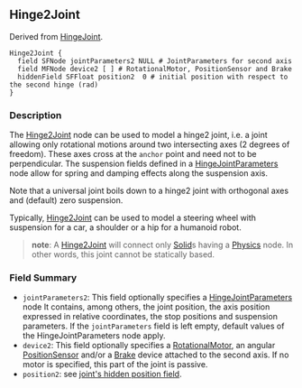 ## Hinge2Joint

Derived from [HingeJoint](#hingejoint).

```
Hinge2Joint {
  field SFNode jointParameters2 NULL # JointParameters for second axis
  field MFNode device2 [ ] # RotationalMotor, PositionSensor and Brake
  hiddenField SFFloat position2  0 # initial position with respect to the second hinge (rad)
}
```

### Description

The [Hinge2Joint](#hinge2joint) node can be used to model a hinge2 joint, i.e. a
joint allowing only rotational motions around two intersecting axes (2 degrees
of freedom). These axes cross at the `anchor` point and need not to be
perpendicular. The suspension fields defined in a
[HingeJointParameters](#hingejointparameters) node allow for spring and damping
effects along the suspension axis.

Note that a universal joint boils down to a hinge2 joint with orthogonal axes
and (default) zero suspension.

Typically, [Hinge2Joint](#hinge2joint) can be used to model a steering wheel
with suspension for a car, a shoulder or a hip for a humanoid robot.

> **note**:
A [Hinge2Joint](#hinge2joint) will connect only [Solid](#solid)s having a
[Physics](#physics) node. In other words, this joint cannot be statically based.

### Field Summary

- `jointParameters2`: This field optionally specifies a
[HingeJointParameters](#hingejointparameters) node It contains, among others,
the joint position, the axis position expressed in relative coordinates, the
stop positions and suspension parameters. If the `jointParameters` field is left
empty, default values of the HingeJointParameters node apply.
- `device2`: This field optionally specifies a
[RotationalMotor](#rotationalmotor), an angular
[PositionSensor](#positionsensor) and/or a [Brake](#brake) device attached to
the second axis. If no motor is specified, this part of the joint is passive.
- `position2`: see [joint's hidden position field](#rotationalmotor).

